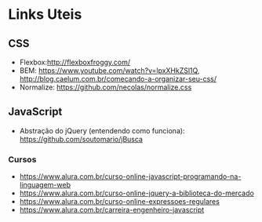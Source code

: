 # Links Uteis

## CSS
- Flexbox:http://flexboxfroggy.com/
- BEM: https://www.youtube.com/watch?v=lpxXHkZSl1Q, http://blog.caelum.com.br/comecando-a-organizar-seu-css/
- Normalize: https://github.com/necolas/normalize.css

## JavaScript
- Abstração do jQuery (entendendo como funciona): https://github.com/soutomario/jBusca

### Cursos
- https://www.alura.com.br/curso-online-javascript-programando-na-linguagem-web
- https://www.alura.com.br/curso-online-jquery-a-biblioteca-do-mercado
- https://www.alura.com.br/curso-online-expressoes-regulares
- https://www.alura.com.br/carreira-engenheiro-javascript
